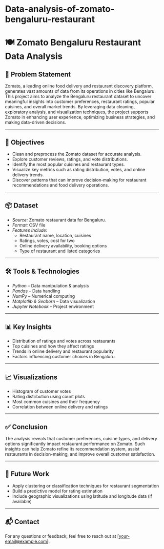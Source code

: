 # Data-analysis-of-zomato-bengaluru-restaurant
# 🍽 Zomato Bengaluru Restaurant Data Analysis

## 🧾 Problem Statement

Zomato, a leading online food delivery and restaurant discovery platform, generates vast amounts of data from its operations in cities like Bengaluru. This project aims to analyze the Bengaluru restaurant dataset to uncover meaningful insights into customer preferences, restaurant ratings, popular cuisines, and overall market trends. By leveraging data cleaning, exploratory analysis, and visualization techniques, the project supports Zomato in enhancing user experience, optimizing business strategies, and making data-driven decisions.

---

## 🎯 Objectives

- Clean and preprocess the Zomato dataset for accurate analysis.
- Explore customer reviews, ratings, and vote distributions.
- Identify the most popular cuisines and restaurant types.
- Visualize key metrics such as rating distribution, votes, and online delivery trends.
- Discover patterns that can improve decision-making for restaurant recommendations and food delivery operations.

---

## 📦 Dataset

- *Source:* Zomato restaurant data for Bengaluru.
- *Format:* CSV file
- *Features Include:*
  - Restaurant name, location, cuisines
  - Ratings, votes, cost for two
  - Online delivery availability, booking options
  - Type of restaurant and listed categories

---

## 🛠 Tools & Technologies

- *Python* – Data manipulation & analysis
- *Pandas* – Data handling
- *NumPy* – Numerical computing
- *Matplotlib & Seaborn* – Data visualization
- *Jupyter Notebook* – Project environment

---

## 📊 Key Insights

- Distribution of ratings and votes across restaurants
- Top cuisines and how they affect ratings
- Trends in online delivery and restaurant popularity
- Factors influencing customer choices in Bengaluru

---

## 📈 Visualizations

- Histogram of customer votes
- Rating distribution using count plots
- Most common cuisines and their frequency
- Correlation between online delivery and ratings

---

## ✅ Conclusion

The analysis reveals that customer preferences, cuisine types, and delivery options significantly impact restaurant performance on Zomato. Such insights can help Zomato refine its recommendation system, assist restaurants in decision-making, and improve overall customer satisfaction.

---

## 📌 Future Work

- Apply clustering or classification techniques for restaurant segmentation
- Build a predictive model for rating estimation
- Include geographic visualizations using latitude and longitude data (if available)

---

## 📬 Contact

For any questions or feedback, feel free to reach out at [your-email@example.com].
